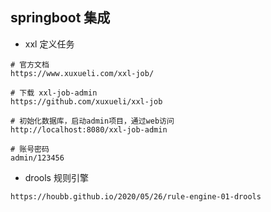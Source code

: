 ## springboot 集成
+ xxl 定义任务
```shell
# 官方文档 
https://www.xuxueli.com/xxl-job/

# 下载 xxl-job-admin
https://github.com/xuxueli/xxl-job

# 初始化数据库，启动admin项目，通过web访问
http://localhost:8080/xxl-job-admin

# 账号密码
admin/123456
```

+ drools 规则引擎
```shell
https://houbb.github.io/2020/05/26/rule-engine-01-drools
```